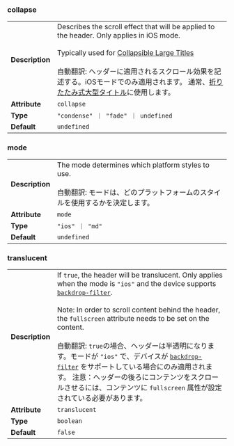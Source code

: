 

### collapse 

| | |
| --- | --- |
| **Description** | Describes the scroll effect that will be applied to the header. Only applies in iOS mode.<br /><br />Typically used for [Collapsible Large Titles](https://ionicframework.com/docs/api/title#collapsible-large-titles)<br /><br />自動翻訳: ヘッダーに適用されるスクロール効果を記述する。iOSモードでのみ適用されます。  通常、[折りたたみ式大型タイトル](https://ionicframework.com/docs/api/title#collapsible-large-titles)に使用します。 |
| **Attribute** | `collapse` |
| **Type** | `"condense" ｜ "fade" ｜ undefined` |
| **Default** | `undefined` |



### mode 

| | |
| --- | --- |
| **Description** | The mode determines which platform styles to use.<br /><br />自動翻訳: モードは、どのプラットフォームのスタイルを使用するかを決定します。 |
| **Attribute** | `mode` |
| **Type** | `"ios" ｜ "md"` |
| **Default** | `undefined` |



### translucent 

| | |
| --- | --- |
| **Description** | If `true`, the header will be translucent. Only applies when the mode is `"ios"` and the device supports [`backdrop-filter`](https://developer.mozilla.org/en-US/docs/Web/CSS/backdrop-filter#Browser_compatibility).<br /><br />Note: In order to scroll content behind the header, the `fullscreen` attribute needs to be set on the content.<br /><br />自動翻訳: `true`の場合、ヘッダーは半透明になります。モードが `"ios"` で、デバイスが [`backdrop-filter`](https://developer.mozilla.org/en-US/docs/Web/CSS/backdrop-filter#Browser_compatibility) をサポートしている場合にのみ適用されます。  注意：ヘッダーの後ろにコンテンツをスクロールさせるには、コンテンツに `fullscreen` 属性が設定されている必要があります。 |
| **Attribute** | `translucent` |
| **Type** | `boolean` |
| **Default** | `false` |

